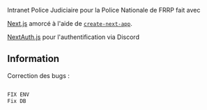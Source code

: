 Intranet Police Judiciaire pour la Police Nationale de FRRP fait avec

[Next.js](https://nextjs.org) amorcé à l'aide de [`create-next-app`](https://nextjs.org/docs/app/api-reference/cli/create-next-app).

[NextAuth.js](https://next-auth.js.org) pour l'authentification via Discord

## Information

Correction des bugs :

```bash

FIX ENV
Fix DB
```
